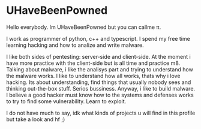 # UHaveBeenPowned

Hello everybody. Im UHaveBeenPowned but you can callme π.

I work as programmer of python, c++ and typescript. I spend my free time learning hacking and how to analize and write malware.

I like both sides of pentesting: server-side and client-side. At the moment i have more practice with the client-side but is all time and practice m8. Talking about malware, i like the analisys part and trying to understand how the malware works. I like to understand how all works, thats why i love hacking. Its about understanding, find things that usually nobody sees and thinking out-the-box stuff. Serios bussiness. Anyway, i like to build malware. I believe a good hacker must know how to the systems and defenses works to try to find some vulnerability. Learn to exploit.

I do not have much to say, idk what kinds of projects u will find in this profile but take a look and hf ;)
